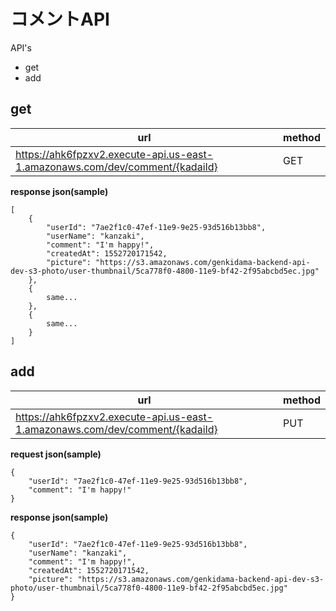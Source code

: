 # コメントAPI

API's

* get
* add


## get

| url | method |
| - | - |
| https://ahk6fpzxv2.execute-api.us-east-1.amazonaws.com/dev/comment/{kadaiId} | GET |


**response json(sample)** 
```
[
    {
        "userId": "7ae2f1c0-47ef-11e9-9e25-93d516b13bb8",
        "userName": "kanzaki",
        "comment": "I'm happy!",
        "createdAt": 1552720171542,
        "picture": "https://s3.amazonaws.com/genkidama-backend-api-dev-s3-photo/user-thumbnail/5ca778f0-4800-11e9-bf42-2f95abcbd5ec.jpg"
    },
    {
        same...
    },
    {
        same...
    }
]
```

## add

| url | method |
| - | - |
| https://ahk6fpzxv2.execute-api.us-east-1.amazonaws.com/dev/comment/{kadaiId} | PUT |


**request json(sample)**

```
{
    "userId": "7ae2f1c0-47ef-11e9-9e25-93d516b13bb8",
    "comment": "I'm happy!"
}

```
**response json(sample)** 
```
{
    "userId": "7ae2f1c0-47ef-11e9-9e25-93d516b13bb8",
    "userName": "kanzaki",
    "comment": "I'm happy!",
    "createdAt": 1552720171542,
    "picture": "https://s3.amazonaws.com/genkidama-backend-api-dev-s3-photo/user-thumbnail/5ca778f0-4800-11e9-bf42-2f95abcbd5ec.jpg"
}
```